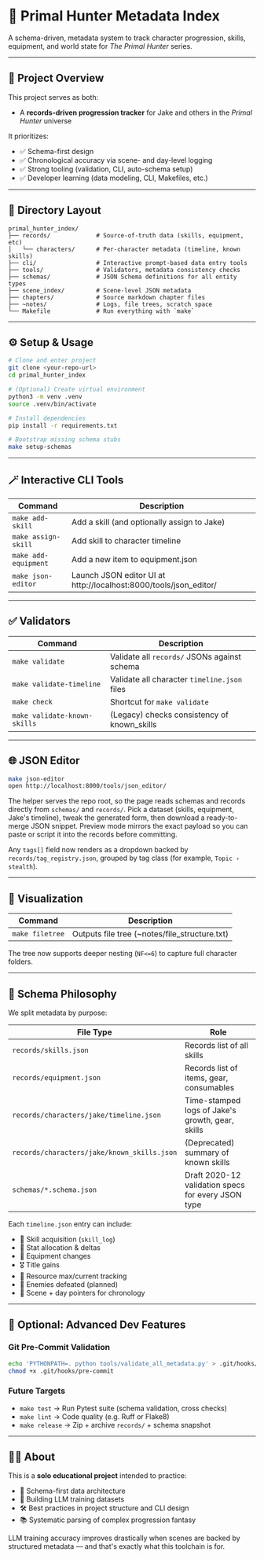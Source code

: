 # 🧠 Primal Hunter Metadata Index

A schema-driven, metadata system to track character progression, skills, equipment, and world state for *The Primal Hunter* series.

---

## 📘 Project Overview

This project serves as both:

* A **records-driven progression tracker** for Jake and others in the *Primal Hunter* universe

It prioritizes:

* ✅ Schema-first design
* ✅ Chronological accuracy via scene- and day-level logging
* ✅ Strong tooling (validation, CLI, auto-schema setup)
* ✅ Developer learning (data modeling, CLI, Makefiles, etc.)

---

## 🧰 Directory Layout

```
primal_hunter_index/
├── records/             # Source-of-truth data (skills, equipment, etc)
│   └── characters/      # Per-character metadata (timeline, known skills)
├── cli/                 # Interactive prompt-based data entry tools
├── tools/               # Validators, metadata consistency checks
├── schemas/             # JSON Schema definitions for all entity types
├── scene_index/         # Scene-level JSON metadata
├── chapters/            # Source markdown chapter files
├── ~notes/              # Logs, file trees, scratch space
└── Makefile             # Run everything with `make`
```

---

## ⚙️ Setup & Usage

```bash
# Clone and enter project
git clone <your-repo-url>
cd primal_hunter_index

# (Optional) Create virtual environment
python3 -m venv .venv
source .venv/bin/activate

# Install dependencies
pip install -r requirements.txt

# Bootstrap missing schema stubs
make setup-schemas
```

---

## 🪄 Interactive CLI Tools

| Command              | Description                                 |
| -------------------- | ------------------------------------------- |
| `make add-skill`     | Add a skill (and optionally assign to Jake) |
| `make assign-skill`  | Add skill to character timeline             |
| `make add-equipment` | Add a new item to equipment.json            |
| `make json-editor`   | Launch JSON editor UI at http://localhost:8000/tools/json_editor/ |

---

## ✅ Validators

| Command                      | Description                                  |
| ---------------------------- | -------------------------------------------- |
| `make validate`              | Validate all `records/` JSONs against schema |
| `make validate-timeline`     | Validate all character `timeline.json` files |
| `make check`                 | Shortcut for `make validate`                 |
| `make validate-known-skills` | (Legacy) checks consistency of known_skills  |

---

## 🌐 JSON Editor

```bash
make json-editor
open http://localhost:8000/tools/json_editor/
```

The helper serves the repo root, so the page reads schemas and records directly from `schemas/` and `records/`. Pick a dataset (skills, equipment, Jake's timeline), tweak the generated form, then download a ready-to-merge JSON snippet. Preview mode mirrors the exact payload so you can paste or script it into the records before committing.

Any `tags[]` field now renders as a dropdown backed by `records/tag_registry.json`, grouped by tag class (for example, `Topic › stealth`).

---

## 📂 Visualization

| Command         | Description                                   |
| --------------- | --------------------------------------------- |
| `make filetree` | Outputs file tree (~notes/file_structure.txt) |

The tree now supports deeper nesting (`NF<=6`) to capture full character folders.

---

## 🧠 Schema Philosophy

We split metadata by purpose:

| File Type                                 | Role                                               |
| ----------------------------------------- | -------------------------------------------------- |
| `records/skills.json`                     | Records list of all skills                         |
| `records/equipment.json`                  | Records list of items, gear, consumables           |
| `records/characters/jake/timeline.json`   | Time-stamped logs of Jake's growth, gear, skills   |
| `records/characters/jake/known_skills.json` | (Deprecated) summary of known skills             |
| `schemas/*.schema.json`                   | Draft 2020-12 validation specs for every JSON type |

Each `timeline.json` entry can include:

* 🎯 Skill acquisition (`skill_log`)
* 🧠 Stat allocation & deltas
* 🧰 Equipment changes
* 🎖 Title gains
* 🧬 Resource max/current tracking
* 👹 Enemies defeated (planned)
* 🔄 Scene + day pointers for chronology

---

## 🧪 Optional: Advanced Dev Features

### Git Pre-Commit Validation

```bash
echo 'PYTHONPATH=. python tools/validate_all_metadata.py' > .git/hooks/pre-commit
chmod +x .git/hooks/pre-commit
```

### Future Targets

* `make test` → Run Pytest suite (schema validation, cross checks)
* `make lint` → Code quality (e.g. Ruff or Flake8)
* `make release` → Zip + archive `records/` + schema snapshot

---

## 🧑‍💻 About

This is a **solo educational project** intended to practice:

* 🧱 Schema-first data architecture
* 🧪 Building LLM training datasets
* 🛠 Best practices in project structure and CLI design
* 📚 Systematic parsing of complex progression fantasy

LLM training accuracy improves drastically when scenes are backed by structured metadata — and that's exactly what this toolchain is for.
